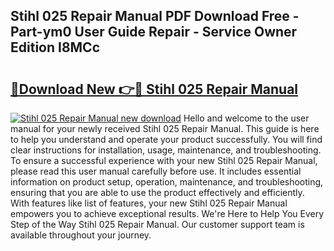 ## Stihl 025 Repair Manual PDF Download Free - Part-ym0 User Guide Repair - Service Owner Edition I8MCc

# <h2><a href="http://cf11022.oget.top/?id=Stihl+025+Repair+Manual">🔗Download New 👉🔴 Stihl 025 Repair Manual</a></h2>

[![Stihl 025 Repair Manual new download](https://i.imgur.com/5g1atiW.png)](http://cf11022.oget.top/?id=Stihl+025+Repair+Manual)
Hello and welcome to the user manual for your newly received Stihl 025 Repair Manual. This guide is here to help you understand and operate your product successfully. You will find clear instructions for installation, usage, maintenance, and troubleshooting. To ensure a successful experience with your new Stihl 025 Repair Manual, please read this user manual carefully before use. It includes essential information on product setup, operation, maintenance, and troubleshooting, ensuring that you are able to use the product effectively and efficiently. With features like list of features, your new Stihl 025 Repair Manual empowers you to achieve exceptional results. We're Here to Help You Every Step of the Way Stihl 025 Repair Manual. Our customer support team is available throughout your journey.

